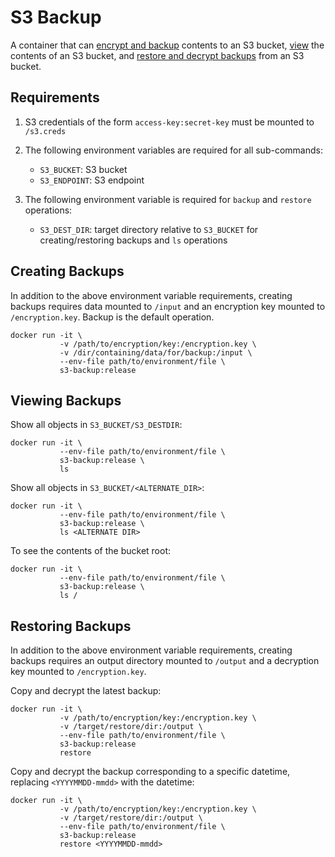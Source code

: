 S3 Backup
=========

A container that can [encrypt and backup](#creating-backups) contents to an S3 bucket,
[view](#viewing-backups) the contents of an S3 bucket,
and [restore and decrypt backups](#restoring-backups) from an S3 bucket.

Requirements
------------

1.  S3 credentials of the form `access-key:secret-key` must be mounted to `/s3.creds`

1.  The following environment variables are required for all sub-commands:

    - `S3_BUCKET`: S3 bucket
    - `S3_ENDPOINT`: S3 endpoint

1.  The following environment variable is required for `backup` and `restore` operations:

    - `S3_DEST_DIR`: target directory relative to `S3_BUCKET` for creating/restoring backups and `ls` operations

Creating Backups
----------------

In addition to the above environment variable requirements,
creating backups requires data mounted to `/input` and an encryption key mounted to `/encryption.key`.
Backup is the default operation.

```
docker run -it \
           -v /path/to/encryption/key:/encryption.key \
           -v /dir/containing/data/for/backup:/input \
           --env-file path/to/environment/file \
           s3-backup:release
```

Viewing Backups
---------------

Show all objects in `S3_BUCKET/S3_DESTDIR`:

```
docker run -it \
           --env-file path/to/environment/file \
           s3-backup:release \
           ls
```

Show all objects in `S3_BUCKET/<ALTERNATE_DIR>`:

```
docker run -it \
           --env-file path/to/environment/file \
           s3-backup:release \
           ls <ALTERNATE DIR>
```

To see the contents of the bucket root:

```
docker run -it \
           --env-file path/to/environment/file \
           s3-backup:release \
           ls /
```

Restoring Backups
-----------------

In addition to the above environment variable requirements,
creating backups requires an output directory mounted to `/output` and a decryption key mounted to `/encryption.key`.

Copy and decrypt the latest backup:

```
docker run -it \
           -v /path/to/encryption/key:/encryption.key \
           -v /target/restore/dir:/output \
           --env-file path/to/environment/file \
           s3-backup:release
           restore
```

Copy and decrypt the backup corresponding to a specific datetime, replacing `<YYYYMMDD-mmdd>` with the datetime:

```
docker run -it \
           -v /path/to/encryption/key:/encryption.key \
           -v /target/restore/dir:/output \
           --env-file path/to/environment/file \
           s3-backup:release
           restore <YYYYMMDD-mmdd>
```
